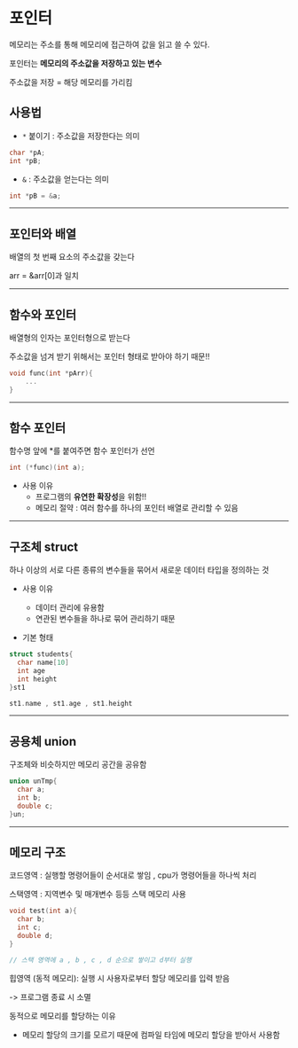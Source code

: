 # 포인터

메모리는 주소를 통해 메모리에 접근하여 값을 읽고 쓸 수 있다.

포인터는 **메모리의 주소값을 저장하고 있는 변수**

주소값을 저장 = 해당 메모리를 가리킴

## 사용법

- `*` 붙이기 : 주소값을 저장한다는 의미

```c
char *pA;
int *pB;
```

- `&` : 주소값을 얻는다는 의미

```c
int *pB = &a;
```

---

## 포인터와 배열

배열의 첫 번째 요소의 주소값을 갖는다

arr = &arr[0]과 일치

---

## 함수와 포인터

배열형의 인자는 포인터형으로 받는다

주소값을 넘겨 받기 위해서는 포인터 형태로 받아야 하기 때문!!

```c
void func(int *pArr){
    ...
}
```

---

## 함수 포인터

함수명 앞에 \*를 붙여주면 함수 포인터가 선언

```c
int (*func)(int a);
```

- 사용 이유
  - 프로그램의 **유연한 확장성**을 위함!!
  - 메모리 절약 : 여러 함수를 하나의 포인터 배열로 관리할 수 있음

---

## 구조체 struct

하나 이상의 서로 다른 종류의 변수들을 묶어서 새로운 데이터 타입을 정의하는 것

- 사용 이유

  - 데이터 관리에 유용함
  - 연관된 변수들을 하나로 묶어 관리하기 때문

- 기본 형태

```c
struct students{
  char name[10]
  int age
  int height
}st1

st1.name , st1.age , st1.height
```

---

## 공용체 union

구조체와 비슷하지만 메모리 공간을 공유함

```c
union unTmp{
  char a;
  int b;
  double c;
}un;
```

---

## 메모리 구조

코드영역 : 실행할 명령어들이 순서대로 쌓임 , cpu가 명령어들을 하나씩 처리

스택영역 : 지역변수 및 매개변수 등등 스택 메모리 사용

```c
void test(int a){
  char b;
  int c;
  double d;
}

// 스택 영역에 a , b , c , d 순으로 쌓이고 d부터 실행
```

힙영역 (동적 메모리): 실행 시 사용자로부터 할당 메모리를 입력 받음

-> 프로그램 종료 시 소멸

동적으로 메모리를 할당하는 이유

- 메모리 할당의 크기를 모르기 때문에 컴파일 타임에 메모리 할당을 받아서
  사용함
